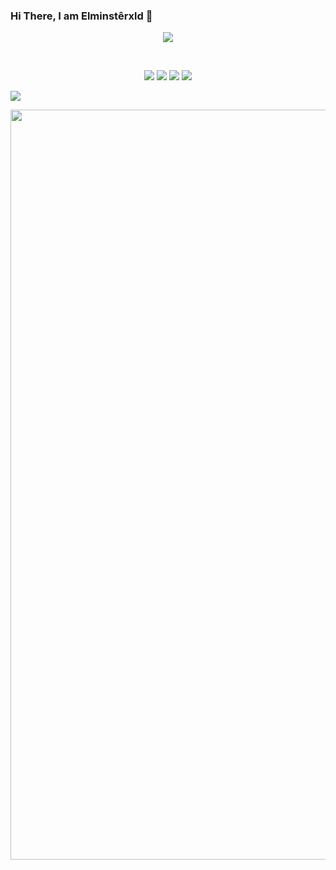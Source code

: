 ### Hi There, I am Elminstêrxld 👋


<p align="center">
  <img src="https://count.getloli.com/get/@Elminstêrxld?theme=rule34" />
</p>


<br />
<p align="center">
 <a href="https://discord.com/users/920027836675411978" target"blank_"><img src="https://img.shields.io/badge/Discord%20-7289DA.svg?&style=for-the-badge&logo=discord&logoColor=white"></a>
  <a href="https://www.github.com/Elminsterxld" target"blank_"><img src="https://img.shields.io/badge/GitHub%20-191717.svg?&style=for-the-badge&logo=github&logoColor=white"></a>
  <a href="https://open.spotify.com/artist/1gGTw48JIEi7Hx0yfRM9r1" target"blank_"><img src="https://img.shields.io/badge/Spotify%20-1ed760.svg?&style=for-the-badge&logo=spotify&logoColor=white"></a>
 <a href="https://www.instagram.com/elminsterxld" target"blank_"><img src="https://img.shields.io/badge/INSTAGRAM%20-DC3175.svg?&style=for-the-badge&logo=instagram&logoColor=white"></a>
 


 
  
  
  
  ![](https://github-profile-summary-cards.vercel.app/api/cards/profile-details?username=Elminsterxld&theme=monokai)
  
  
  

<div><img src="https://github-profile-trophy.vercel.app/?username=Elminsterxld&theme=dracula" width="1200"></div></p>

<br>

<br />
  

